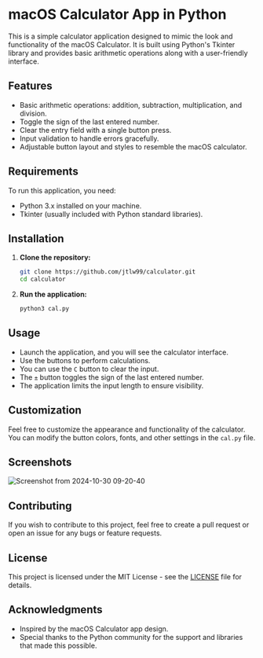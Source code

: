 # macOS Calculator App in Python

This is a simple calculator application designed to mimic the look and functionality of the macOS Calculator. It is built using Python's Tkinter library and provides basic arithmetic operations along with a user-friendly interface.

## Features

- Basic arithmetic operations: addition, subtraction, multiplication, and division.
- Toggle the sign of the last entered number.
- Clear the entry field with a single button press.
- Input validation to handle errors gracefully.
- Adjustable button layout and styles to resemble the macOS calculator.

## Requirements

To run this application, you need:

- Python 3.x installed on your machine.
- Tkinter (usually included with Python standard libraries).

## Installation

1. **Clone the repository:**

   ```bash
   git clone https://github.com/jtlw99/calculator.git
   cd calculator
   ```

2. **Run the application:**

   ```bash
   python3 cal.py
   ```

## Usage

- Launch the application, and you will see the calculator interface.
- Use the buttons to perform calculations. 
- You can use the `C` button to clear the input.
- The `±` button toggles the sign of the last entered number.
- The application limits the input length to ensure visibility.

## Customization

Feel free to customize the appearance and functionality of the calculator. You can modify the button colors, fonts, and other settings in the `cal.py` file.

## Screenshots

![Screenshot from 2024-10-30 09-20-40](https://github.com/user-attachments/assets/c0afbcfe-52e2-42df-be73-91a8a060d617)

## Contributing

If you wish to contribute to this project, feel free to create a pull request or open an issue for any bugs or feature requests.

## License

This project is licensed under the MIT License - see the [LICENSE](LICENSE) file for details.

## Acknowledgments

- Inspired by the macOS Calculator app design.
- Special thanks to the Python community for the support and libraries that made this possible.

```
